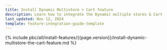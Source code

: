 ```yaml
---
title: Install Dynamic Multistore + Cart feature
description: Learn how to integrate the Dynamic multiple stores & Cart feature into a Spryker project.
last_updated: Nov 12, 2024
template: feature-integration-guide-template
---
```


{% include pbc/all/install-features/{{page.version}}/install-dynamic-multistore-the-cart-feature.md %} <!-- To edit, see /_includes/pbc/all/install-features/202311.0/install-the-dynamic-store-cms-feature.md -->
